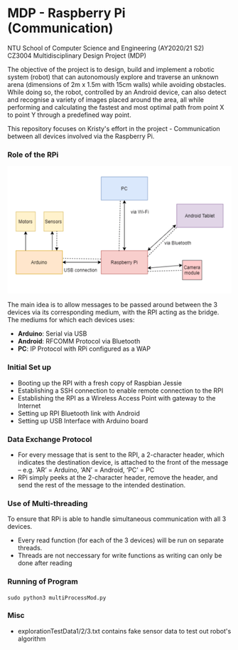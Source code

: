 # MDP - Raspberry Pi (Communication)

NTU School of Computer Science and Engineering (AY2020/21 S2)  
CZ3004 Multidisciplinary Design Project (MDP)

The objective of the project is to design, build and implement a robotic system (robot) that can autonomously explore and traverse an unknown arena (dimensions of 2m x 1.5m with 15cm walls) while avoiding obstacles. While doing so, the robot, controlled by an Android device, can also detect and recognise a variety of images placed around the area, all while performing and calculating the fastest and most optimal path from point X to point Y through a predefined way point.  
  
This repository focuses on Kristy's effort in the project - Communication between all devices involved via the Raspberry Pi.

### Role of the RPi
![alt text](https://github.com/kristy-chng/MDP-RaspberryPi/blob/main/high-level-architecture.png?raw=true)

The main idea is to allow messages to be passed around between the 3 devices via its corresponding medium, with the RPI acting as the bridge. The mediums for which each devices uses:
- **Arduino**: Serial via USB
- **Android**: RFCOMM Protocol via Bluetooth
- **PC**: IP Protocol with RPi configured as a WAP

### Initial Set up 
- Booting up the RPI with a fresh copy of Raspbian Jessie
- Establishing a SSH connection to enable remote connection to the RPI
- Establishing the RPI as a Wireless Access Point with gateway to the Internet
- Setting up RPI Bluetooth link with Android
- Setting up USB Interface with Arduino board

### Data Exchange Protocol
- For every message that is sent to the RPI, a 2-character header, which indicates the destination device, is attached to the front of the message – e.g. ‘AR’ = Arduino, ‘AN’ = Android, ‘PC’ = PC
- RPi simply peeks at the 2-character header, remove the header,  and send the rest of the message to the intended destination.

### Use of Multi-threading
To ensure that RPi is able to handle simultaneous communication with all 3 devices.
- Every read function (for each of the 3 devices) will be run on separate threads.
- Threads are not neccessary for write functions as writing can only be done after reading 

### Running of Program
```sudo python3 multiProcessMod.py```

### Misc
- explorationTestData1/2/3.txt contains fake sensor data to test out robot's algorithm
